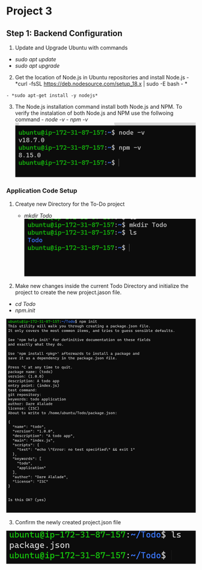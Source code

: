 # Project 3
## Step 1: Backend Configuration
   1. Update and Upgrade Ubuntu with commands

   - *sudo apt update*
   - *sudo apt upgrade*

   2. Get the location of Node.js in Ubuntu repositories and install Node.js
    - *curl -fsSL https://deb.nodesource.com/setup_18.x | sudo -E bash - *
    
    - *sudo apt-get install -y nodejs*

   3. The Node.js installation command install both Node.js and NPM. To verify the instalation of both Node.js and NPM use the follwoing command
    - *node -v*
    - *npm -v*
    ![Node.js and NPM version](./images/Node-and-npm-version.PNG)

### Application Code Setup
    
1. Creatye new Directory for the To-Do project

      - *mkdir Todo*
![New Todo Directoruy](./images/New-Todo-Directory.PNG)

2. Make new changes inside the current Todo Directory and initialize the project to create the new project.jason file.

 - *cd Todo*
 - *npm.init*
 
 ![Initialization-of-Project](./images/npm-init.PNG)

 3. Confirm the newly created project.json file

  ![Newly-reated-project.json-file](./images/projectfile.PNG)

  
      
    





